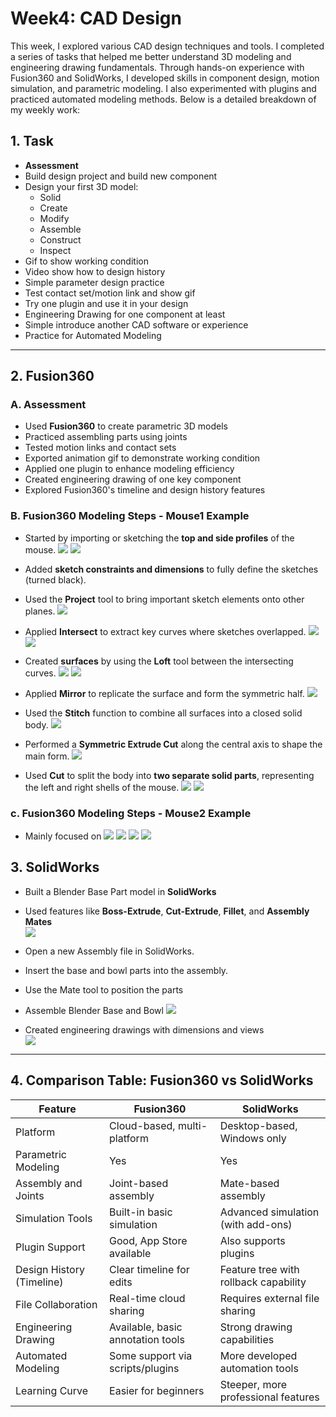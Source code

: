 # Week4: CAD Design
This week, I explored various CAD design techniques and tools. I completed a series of tasks that helped me better understand 3D modeling and engineering drawing fundamentals. Through hands-on experience with Fusion360 and SolidWorks, I developed skills in component design, motion simulation, and parametric modeling. I also experimented with plugins and practiced automated modeling methods. Below is a detailed breakdown of my weekly work:


## 1. Task
- **Assessment**
- Build design project and build new component  
- Design your first 3D model:  
  - Solid  
  - Create  
  - Modify  
  - Assemble  
  - Construct  
  - Inspect  
- Gif to show working condition  
- Video show how to design history  
- Simple parameter design practice  
- Test contact set/motion link and show gif  
- Try one plugin and use it in your design  
- Engineering Drawing for one component at least  
- Simple introduce another CAD software or experience  
- Practice for Automated Modeling  

---

## 2. Fusion360
### A. Assessment
  - Used **Fusion360** to create parametric 3D models  
  - Practiced assembling parts using joints  
  - Tested motion links and contact sets  
  - Exported animation gif to demonstrate working condition  
  - Applied one plugin to enhance modeling efficiency  
  - Created engineering drawing of one key component  
  - Explored Fusion360's timeline and design history features
### B. Fusion360 Modeling Steps - Mouse1 Example
 
 - Started by importing or sketching the **top and side profiles** of the mouse.
 ![](https://unncfab.oss-cn-hangzhou.aliyuncs.com/img/tong/20250408022100120.png)
 ![](https://unncfab.oss-cn-hangzhou.aliyuncs.com/img/tong/20250408025635374.png)
 - Added **sketch constraints and dimensions** to fully define the sketches (turned black).
 
 - Used the **Project** tool to bring important sketch elements onto other planes.
 ![](https://unncfab.oss-cn-hangzhou.aliyuncs.com/img/tong/20250408025954945.png)
 - Applied **Intersect** to extract key curves where sketches overlapped.
 ![](https://unncfab.oss-cn-hangzhou.aliyuncs.com/img/tong/20250408030604798.png)
 ![](https://unncfab.oss-cn-hangzhou.aliyuncs.com/img/tong/20250408030353220.png)
  - Created **surfaces** by using the **Loft** tool between the intersecting curves.
  ![](https://unncfab.oss-cn-hangzhou.aliyuncs.com/img/tong/20250408030917579.png)
  ![](https://unncfab.oss-cn-hangzhou.aliyuncs.com/img/tong/20250408031025852.png)
  - Applied **Mirror** to replicate the surface and form the symmetric half.
  ![](https://unncfab.oss-cn-hangzhou.aliyuncs.com/img/tong/20250408031151331.png)
  - Used the **Stitch** function to combine all surfaces into a closed solid body.
  ![](https://unncfab.oss-cn-hangzhou.aliyuncs.com/img/tong/20250408031823633.png)
  - Performed a **Symmetric Extrude Cut** along the central axis to shape the main form.
  ![](https://unncfab.oss-cn-hangzhou.aliyuncs.com/img/tong/20250408031931544.png)
  - Used **Cut** to split the body into **two separate solid parts**, representing the left and right shells of the mouse.
  ![](https://unncfab.oss-cn-hangzhou.aliyuncs.com/img/tong/20250408032539987.png)
![](https://unncfab.oss-cn-hangzhou.aliyuncs.com/img/tong/20250408033004253.png)  
### c. Fusion360 Modeling Steps - Mouse2 Example
- Mainly focused on 
![](https://unncfab.oss-cn-hangzhou.aliyuncs.com/img/tong/20250417155523895.png)
![](https://unncfab.oss-cn-hangzhou.aliyuncs.com/img/tong/20250417155550678.png)
![](https://unncfab.oss-cn-hangzhou.aliyuncs.com/img/tong/20250417155624039.png)
![](https://unncfab.oss-cn-hangzhou.aliyuncs.com/img/tong/20250417155706690.png)

## 3. SolidWorks

- Built a Blender Base Part model in **SolidWorks**  
- Used features like **Boss-Extrude**, **Cut-Extrude**, **Fillet**, and **Assembly Mates**  
![](https://unncfab.oss-cn-hangzhou.aliyuncs.com/img/tong/20250417112425995.png)

- Open a new Assembly file in SolidWorks.
- Insert the base and bowl parts into the assembly.
- Use the Mate tool to position the parts
- Assemble Blender Base and Bowl
![](https://unncfab.oss-cn-hangzhou.aliyuncs.com/img/tong/20250417114229711.png)
- Created engineering drawings with dimensions and views  
![](https://unncfab.oss-cn-hangzhou.aliyuncs.com/img/tong/20250417112525806.png)


---

## 4. Comparison Table: Fusion360 vs SolidWorks

| Feature                         | Fusion360                                | SolidWorks                              |
|-------------------------------|------------------------------------------|------------------------------------------|
| Platform                       | Cloud-based, multi-platform              | Desktop-based, Windows only              |
| Parametric Modeling            | Yes                                      | Yes                                      |
| Assembly and Joints            | Joint-based assembly                     | Mate-based assembly                      |
| Simulation Tools               | Built-in basic simulation                | Advanced simulation (with add-ons)       |
| Plugin Support                 | Good, App Store available                | Also supports plugins                    |
| Design History (Timeline)      | Clear timeline for edits                 | Feature tree with rollback capability    |
| File Collaboration             | Real-time cloud sharing                  | Requires external file sharing           |
| Engineering Drawing            | Available, basic annotation tools        | Strong drawing capabilities              |
| Automated Modeling             | Some support via scripts/plugins         | More developed automation tools          |
| Learning Curve                 | Easier for beginners                     | Steeper, more professional features      |


